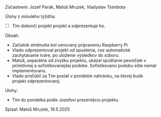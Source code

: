 Zúčastnení:
Jozef Parák, Matúš Mruzek, Vladyslav Tsimbota


Úlohy z minulého týždňa:
- [ ] Tím dokončí projekt projekt a odprezentuje ho.


Obsah:
- Začiatok stretnutia bol venovaný pripraveniu Raspberry Pi.
- Vlado odprezentoval projekt od spustenia, cez automatické zachytávanie tváre, po uloženie výsledkov do súboru.
- Matúš, separátne od zvyšku projektu, ukázal spúšťanie pesničiek v primitívnej a sofistikovanejšej podobe. Sofistikovanú podobu ešte nemal implementovanú.
- Vlado prisľúbil za Tím poslať v pondelok nahrávku, na ktorej bude projekt odprezentovaný.


Úlohy:
- Tím do pondelka pošle Jozefovi prezentáciu projektu.


Spísal: Matúš Mruzek, 19.5.2025
